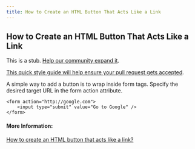 ```yaml
---
title: How to Create an HTML Button That Acts Like a Link
---
```

## How to Create an HTML Button That Acts Like a Link

This is a stub. <a href='https://github.com/freecodecamp/guides/tree/master/src/pages/html/tutorials/how-to-create-an-html-button-that-acts-like-a-link/index.md' target='_blank' rel='nofollow'>Help our community expand it</a>.

<a href='https://github.com/freecodecamp/guides/blob/master/README.md' target='_blank' rel='nofollow'>This quick style guide will help ensure your pull request gets accepted</a>.

<!-- The article goes here, in GitHub-flavored Markdown. Feel free to add YouTube videos, images, and CodePen/JSBin embeds  -->


A simple way to add a button is to wrap inside form tags. Specify the desired target URL in the form action attribute.

    <form action="http://google.com">
        <input type="submit" value="Go to Google" />
    </form>

#### More Information:
<!-- Please add any articles you think might be helpful to read before writing the article -->
[How to create an HTML button that acts like a link?](https://stackoverflow.com/questions/2906582/how-to-create-an-html-button-that-acts-like-a-link)


